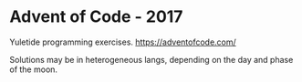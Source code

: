 # Advent of Code - 2017

Yuletide programming exercises. https://adventofcode.com/

Solutions may be in heterogeneous langs, depending on the day and phase of the
moon.
